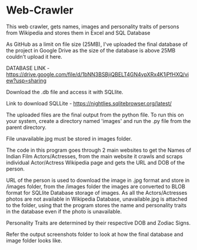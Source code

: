 # Web-Crawler
This web crawler, gets names, images and personality traits of persons from Wikipedia and stores them in Excel and SQL Database

As GitHub as a limit on file size (25MB), I've uploaded the final database of the project in Google Drive as the size of the database is above 25MB couldn't upload it here. 

DATABASE LINK - https://drive.google.com/file/d/1bNN3BSBjiQBELT4GN4vpXRx4K1jPfHXQ/view?usp=sharing

Download the .db file and access it with SQLlite.

Link to download SQLLite - https://nightlies.sqlitebrowser.org/latest/

The uploaded files are the final output from the python file. To run this on your system, create a directory named 'images' and run the .py file from the parent directory.

File unavailable.jpg must be stored in images folder.

The code in this program goes through 2 main websites to get the Names of Indian Film Actors/Actresses, from the main website it crawls and scraps individual Actor/Actress Wikipedia page and gets the URL and DOB of the person. 

URL of the person is used to download the image in .jpg format and store in /images folder, from the /images folder the images are converted to BLOB format for SQLlite Database storage of images.
As all the Actors/Actresses photos are not available in Wikipedia Database, unavailable.jpg is attached to the folder, using that the program stores the name and personality traits in the database even if the photo is unavailable. 

Personality Traits are determined by their respective DOB and Zodiac Signs.

Refer the output screenshots folder to look at how the final database and image folder looks like.
